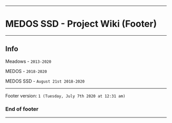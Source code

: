 
***

# MEDOS SSD - Project Wiki (Footer)

***

## Info

Meadows - `2013-2020`

MEDOS - `2018-2020`

MEDOS SSD - `August 21st 2018-2020`

***

Footer version: `1 (Tuesday, July 7th 2020 at 12:31 am)`

### End of footer

***
